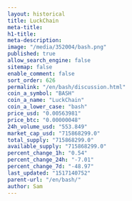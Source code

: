 ```yaml
---
layout: historical
title: LuckChain
meta-title: 
h1-title: 
meta-description: 
image: "/media/352004/bash.png"
published: true
allow_search_engine: false
sitemap: false
enable_comment: false
sort_order: 626
permalink: "/en/bash/discussion.html"
coin_a_symbol: "BASH"
coin_a_name: "LuckChain"
coin_a_lower_case: "bash"
price_usd: "0.00563981"
price_btc: "0.00000048"
24h_volume_usd: "553.849"
market_cap_usd: "715868299.0"
total_supply: "715868299.0"
available_supply: "715868299.0"
percent_change_1h: "0.54"
percent_change_24h: "-7.01"
percent_change_7d: "-48.97"
last_updated: "1517140752"
parent-url: "/en/bash/"
author: Sam
---
```


